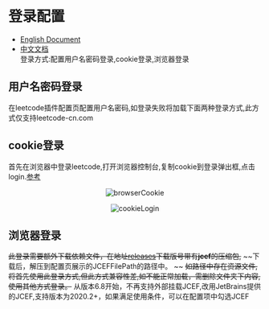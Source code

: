 # 登录配置  
  - [English Document](https://github.com/shuzijun/leetcode-editor/blob/master/doc/LoginHelp.md)  
  - [中文文档](#登录配置)   
  登录方式:配置用户名密码登录,cookie登录,浏览器登录  
## 用户名密码登录  
  在leetcode插件配置页配置用户名密码,如登录失败将加载下面两种登录方式,此方式仅支持leetcode-cn.com  
## cookie登录  
  首先在浏览器中登录leetcode,打开浏览器控制台,复制cookie到登录弹出框,点击login.[参考](https://developers.google.com/web/tools/chrome-devtools/network?hl=zh_cn)  
  <p align="center">
    <img src="https://raw.githubusercontent.com/shuzijun/leetcode-editor/master/doc/browserCookie.png" alt="browserCookie"/>
  </p>  
  <p align="center">
    <img src="https://raw.githubusercontent.com/shuzijun/leetcode-editor/master/doc/cookieLogin.png" alt="cookieLogin"/>
  </p>   
    
## 浏览器登录  
  ~~此登录需要额外下载依赖文件，在地址[releases](https://github.com/shuzijun/leetcode-editor/releases)下载版号带有**jcef**的压缩包,~~
  ~~下载后，解压到配置页展示的JCEFFilePath的路径中。  ~~
  ~~如路径中存在资源文件,将首先使用此登录方式,但此方式兼容性差,如不能正常加载，需删除文件夹下内容,使用其他方式登录。~~
  从版本6.8开始，不再支持外部挂载JCEF,改用JetBrains提供的JCEF,支持版本为2020.2+，如果满足使用条件，可以在配置项中勾选JCEF